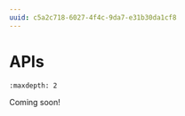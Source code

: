 ```yaml
---
uuid: c5a2c718-6027-4f4c-9da7-e31b30da1cf8
---
```

# APIs

```{toctree}
:maxdepth: 2
```

Coming soon!
